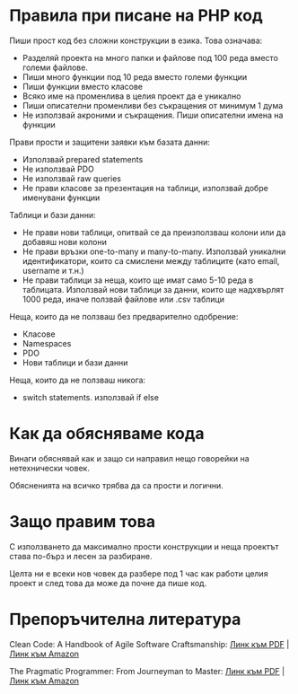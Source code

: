 # Правила при писане на PHP код

Пиши прост код без сложни конструкции в езика. Това означава:
- Разделяй проекта на много папки и файлове под 100 реда вместо големи файлове.
- Пиши много функции под 10 реда вместо големи функции
- Пиши функции вместо класове
- Всяко име на променлива в целия проект да е уникално
- Пиши описателни променливи без съкращения от минимум 1 дума
- Не използвай акроними и съкращения. Пиши описателни имена на функции

Прави прости и защитени заявки към базата данни:
- Използвай prepared statements
- Не използвай PDO
- Не използвай raw queries
- Не прави класове за презентация на таблици, използвай добре именувани функции

Таблици и бази данни:
- Не прави нови таблици, опитвай се да преизползваш колони или да добавяш нови колони
- Не прави връзки one-to-many и many-to-many. Използвай уникални идентификатори, които са смислени между таблиците (като email, username и т.н.)
- Не прави таблици за неща, които ще имат само 5-10 реда в таблицата. Използвай нови таблици за данни, които ще надхвърлят 1000 реда, иначе ползвай файлове или .csv таблици

Неща, които да не ползваш без предварително одобрение:
- Класове
- Namespaces
- PDO
- Нови таблици и бази данни

Неща, които да не ползваш никога:
- switch statements. използвай if else

# Как да обясняваме кода

Винаги обяснявай как и защо си направил нещо говорейки на нетехнически човек. 

Обясненията на всичко трябва да са прости и логични.

# Защо правим това

С използването да максимално прости конструкции и неща проектът става по-бърз и лесен за разбиране.

Целта ни е всеки нов човек да разбере под 1 час как работи целия проект и след това да може да почне да пише код.

# Препоръчителна литература

Clean Code: A Handbook of Agile Software Craftsmanship: [Линк към PDF](https://drive.google.com/file/d/1b-BuzIHRxGB993_vtHVD4KE-EOprNKDh/view?usp=sharing) | [Линк към Amazon](https://www.amazon.com/Clean-Code-Handbook-Software-Craftsmanship/dp/0132350882)

The Pragmatic Programmer: From Journeyman to Master: [Линк към PDF](https://drive.google.com/file/d/17Ztm0-YeSQhtHau5y5fGI3s-fYsR0iNh/view?usp=sharing) | [Линк към Amazon](https://www.amazon.com/Pragmatic-Programmer-Journeyman-Master/dp/020161622X)

